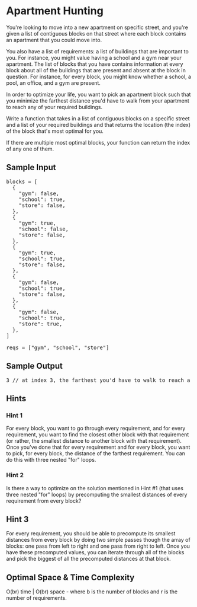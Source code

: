 # Apartment Hunting

You're looking to move into a new apartment on specific street, and you're
given a list of contiguous blocks on that street where each block contains an
apartment that you could move into.

You also have a list of requirements: a list of buildings that are important
to you. For instance, you might value having a school and a gym near your
apartment. The list of blocks that you have contains information at every
block about all of the buildings that are present and absent at the block in
question. For instance, for every block, you might know whether a school, a
pool, an office, and a gym are present.

In order to optimize your life, you want to pick an apartment block such that
you minimize the farthest distance you'd have to walk from your apartment to
reach any of your required buildings.

Write a function that takes in a list of contiguous blocks on a specific
street and a list of your required buildings and that returns the location
(the index) of the block that's most optimal for you.

If there are multiple most optimal blocks, your function can return the index
of any one of them.

## Sample Input

<pre>
blocks = [
  {
    "gym": false,
    "school": true,
    "store": false,
  },
  {
    "gym": true,
    "school": false,
    "store": false,
  },
  {
    "gym": true,
    "school": true,
    "store": false,
  },
  {
    "gym": false,
    "school": true,
    "store": false,
  },
  {
    "gym": false,
    "school": true,
    "store": true,
  },
]

reqs = ["gym", "school", "store"]
</pre>

## Sample Output

<pre>
3 // at index 3, the farthest you'd have to walk to reach a gym, a school, or a store is 1 block; at any other index, you'd have to walk farther
</pre>

## Hints

### Hint 1

For every block, you want to go through every requirement, and for every requirement, you want to find the closest other block with that requirement (or rather, the smallest distance to another block with that requirement). Once you've done that for every requirement and for every block, you want to pick, for every block, the distance of the farthest requirement. You can do this with three nested "for" loops.

### Hint 2

Is there a way to optimize on the solution mentioned in Hint #1 (that uses three nested "for" loops) by precomputing the smallest distances of every requirement from every block?

## Hint 3

For every requirement, you should be able to precompute its smallest distances from every block by doing two simple passes though the array of blocks: one pass from left to right and one pass from right to left. Once you have these precomputed values, you can iterate through all of the blocks and pick the biggest of all the precomputed distances at that block.

## Optimal Space & Time Complexity

O(br) time | O(br) space - where b is the number of blocks and r is the number of requirements.
